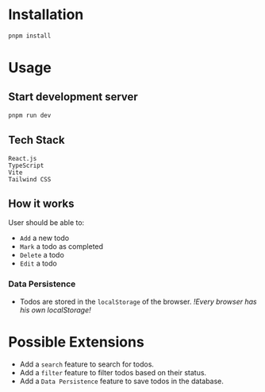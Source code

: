 # Installation

```bash
pnpm install
```

# Usage

## Start development server

```bash
pnpm run dev
```

## Tech Stack

`React.js` \
`TypeScript` \
`Vite` \
`Tailwind CSS`

## How it works

User should be able to:

- `Add` a new todo
- `Mark` a todo as completed
- `Delete` a todo
- `Edit` a todo

### Data Persistence

- Todos are stored in the `localStorage` of the browser. _!Every browser has his own localStorage!_

# Possible Extensions

- Add a `search` feature to search for todos.
- Add a `filter` feature to filter todos based on their status.
- Add a `Data Persistence` feature to save todos in the database.

